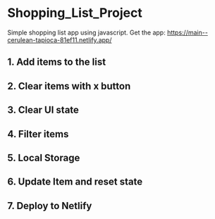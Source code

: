 # Shopping_List_Project
Simple shopping list app using javascript.
Get the app: https://main--cerulean-tapioca-81ef11.netlify.app/
## 1. Add items to the list
## 2. Clear items with x button
## 3. Clear UI state
## 4. Filter items
## 5. Local Storage
## 6. Update Item and reset state
## 7. Deploy to Netlify

